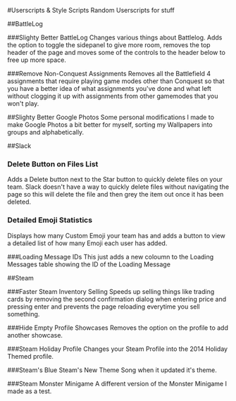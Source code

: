 #Userscripts & Style Scripts
Random Userscripts for stuff

##BattleLog

###Slighty Better BattleLog
Changes various things about Battlelog. Adds the option to toggle the sidepanel to give more room, removes the top header of the page and moves some of the controls to the header below to free up more space.

###Remove Non-Conquest Assignments
Removes all the Battlefield 4 assignments that require playing game modes other than Conquest so that you have a better idea of what assignments you've done and what left without clogging it up with assignments from other gamemodes that you won't play.

##Slighty Better Google Photos
Some personal modifications I made to make Google Photos a bit better for myself, sorting my Wallpapers into groups and alphabetically.

##Slack

### Delete Button on Files List
Adds a Delete button next to the Star button to quickly delete files on your team. Slack doesn't have a way to quickly delete files without navigating the page so this will delete the file and then grey the item out once it has been deleted.

### Detailed Emoji Statistics
Displays how many Custom Emoji your team has and adds a button to view a detailed list of how many Emoji each user has added.

###Loading Message IDs
This just adds a new coloumn to the Loading Messages table showing the ID of the Loading Message

##Steam

###Faster Steam Inventory Selling
Speeds up selling things like trading cards by removing the second confirmation dialog when entering price and pressing enter and prevents the page reloading everytime you sell something.

###Hide Empty Profile Showcases
Removes the option on the profile to add another showcase.

###Steam Holiday Profile
Changes your Steam Profile into the 2014 Holiday Themed profile.

###Steam's Blue
Steam's New Theme Song when it updated it's theme.

###Steam Monster Minigame
A different version of the Monster Minigame I made as a test.
